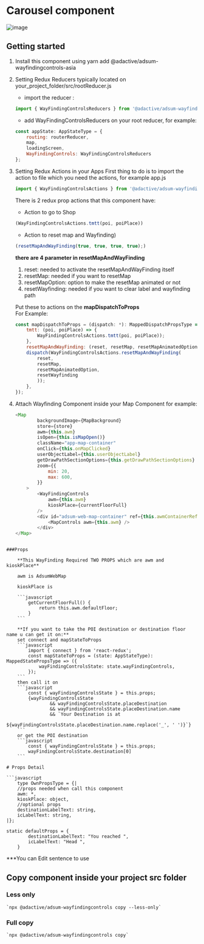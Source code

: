 # Carousel component

![image](https://user-images.githubusercontent.com/5297278/40351912-38f849c8-5db6-11e8-8690-8198ca33bad4.pnghttps://user-images.githubusercontent.com/5297278/40352018-82424548-5db6-11e8-838b-a0b4e64bc921.png)

## Getting started

1. Install this component using
    yarn add @adactive/adsum-wayfindingcontrols-asia
2. Setting Redux Reducers
    typically located on your_project_folder/src/rootReducer.js
    - import the reducer :
    ```javascript
    import { WayFindingControlsReducers } from '@adactive/adsum-wayfindingcontrols-asia';
    ```
    - add WayFindingControlsReducers on your root reducer, for example:
    ```javascript
    const appState: AppStateType = {
        routing: routerReducer,
        map,
        loadingScreen,
        WayFindingControls: WayFindingControlsReducers
    };
    ```
    
3. Setting Redux Actions in your Apps
    First thing to do is to import the action to file which you need the actions, for example app.js
    ```javascript
    import { WayFindingControlsActions } from '@adactive/adsum-wayfindingcontrols-asia';
    ```

    There is 2 redux prop actions that this component have:
    - Action to go to Shop 
    ```javascript
    (WayFindingControlsActions.tmtt(poi, poiPlace))
    ```
    - Action to reset map and Wayfinding)
    ```javascript
    (resetMapAndWayFinding(true, true, true, true);)
    ```

    **there are 4 parameter in resetMapAndWayFinding**
    1. reset: needed to activate the resetMapAndWayFinding itself
    2. resetMap: needed if you want to resetMap
    3. resetMapOption: option to make the resetMap animated or not
    4. resetWayfinding: needed if you want to clear label and wayfinding path

    Put these to actions on the **mapDispatchToProps**  
    For Example:
    ```javascript
    const mapDispatchToProps = (dispatch: *): MappedDispatchPropsType => ({
        tmtt: (poi, poiPlace) => {
            WayFindingControlsActions.tmtt(poi, poiPlace));
        },
        resetMapAndWayFinding: (reset, resetMap, resetMapAnimatedOption, resetWayfinding) => {
        dispatch(WayFindingControlsActions.resetMapAndWayFinding(
            reset,
            resetMap,
            resetMapAnimatedOption, 
            resetWayfinding
            ));
        },
    });
    ```

4. Attach Wayfinding Component inside your Map Component
    for example:
    
    ```javascript
    <Map
            backgroundImage={MapBackground}
            store={store}
            awm={this.awm}
            isOpen={this.isMapOpen()}
            className="app-map-container"
            onClick={this.onMapClicked}
            userObjectLabel={this.userObjectLabel}
            getDrawPathSectionOptions={this.getDrawPathSectionOptions}
            zoom={{
                min: 20,
                max: 600,
            }}
        >
            <WayFindingControls
                awm={this.awm}
                kioskPlace={currentFloorFull}
            />
            <div id="adsum-web-map-container" ref={this.awmContainerRef}>
                <MapControls awm={this.awm} />
            </div>
    </Map>
```

###Props

    **This WayFinding Required TWO PROPS which are awm and kioskPlace**

    awm is AdsumWebMap

    kioskPlace is 

    ```javascript
        getCurrentFloorFull() {
            return this.awm.defaultFloor;
        }
    ```

    **If you want to take the POI destination or destination floor name u can get it on:**
    set connect and mapStateToProps
    ```javascript
        import { connect } from 'react-redux';
        const mapStateToProps = (state: AppStateType): MappedStatePropsType => ({
            wayFindingControlsState: state.wayFindingControls,
        });
    ```
    then call it on 
    ```javascript
        const { wayFindingControlsState } = this.props;
        {wayFindingControlsState
                && wayFindingControlsState.placeDestination 
                && wayFindingControlsState.placeDestination.name
                && `Your Destination is at 
                ${wayFindingControlsState.placeDestination.name.replace('_', ' ')}`}
    ```
    or get the POI destination
    ```javascript
        const { wayFindingControlsState } = this.props;
        wayFindingControlsState.destination[0]
    ```

# Props Detail
 
```javascript
    type OwnPropsType = {|
    //props needed when call this component
    awm: *,
    kioskPlace: object,
    //optional props
    destinationLabelText: string,
    icLabelText: string,
|};

static defaultProps = {
        destinationLabelText: "You reached ",
        icLabelText: "Head ",
    }
```
***You can Edit sentence to use 

## Copy component inside your project src folder  

### Less only
    `npx @adactive/adsum-wayfindingcontrols copy --less-only`
    
### Full copy
    `npx @adactive/adsum-wayfindingcontrols copy`

